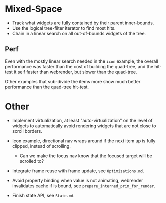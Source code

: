 # Mixed-Space

* Track what widgets are fully contained by their parent inner-bounds.
* Use the logical tree-filter iterator to find most hits.
* Chain in a linear search on all out-of-bounds widgets of the tree.

## Perf

Even with the mostly linear search needed in the `icon` example, the overall performance was faster
than the cost of building the quad-tree, and the hit-test it self faster than webrender, but slower than the quad-tree.

Other examples that sub-divide the items more show much better performance than the quad-tree hit-test.

# Other

* Implement virtualization, at least "auto-virtualization" on the level of widgets to automatically avoid rendering widgets that are not close
to scroll borders.

* Icon example, directional nav wraps around if the next item up is fully clipped, instead of scrolling.
    - Can we make the focus nav know that the focused target will be scrolled to?

* Integrate frame reuse with frame update, see `Optimizations.md`.
* Avoid property binding when value is not animating, webrender invalidates cache if is bound, see `prepare_interned_prim_for_render`.
* Finish state API, see `State.md`.